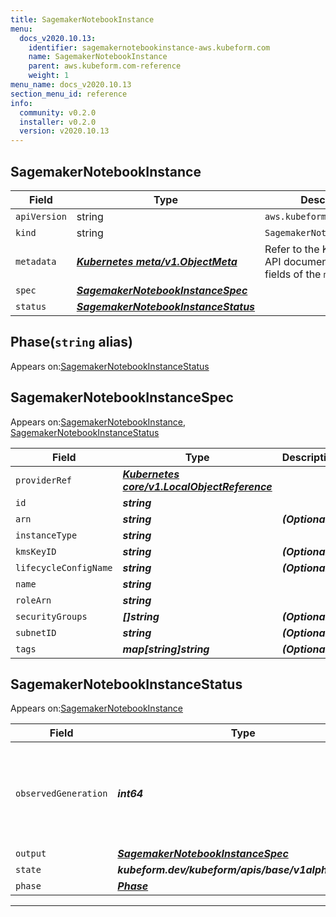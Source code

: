 ```yaml
---
title: SagemakerNotebookInstance
menu:
  docs_v2020.10.13:
    identifier: sagemakernotebookinstance-aws.kubeform.com
    name: SagemakerNotebookInstance
    parent: aws.kubeform.com-reference
    weight: 1
menu_name: docs_v2020.10.13
section_menu_id: reference
info:
  community: v0.2.0
  installer: v0.2.0
  version: v2020.10.13
---
```


## SagemakerNotebookInstance
| Field | Type | Description |
| ------ | ----- | ----------- |
| `apiVersion` | string | `aws.kubeform.com/v1alpha1` |
|    `kind` | string | `SagemakerNotebookInstance` |
| `metadata` | ***[Kubernetes meta/v1.ObjectMeta](https://kubernetes.io/docs/reference/generated/kubernetes-api/v1.13/#objectmeta-v1-meta)***|Refer to the Kubernetes API documentation for the fields of the `metadata` field.|
| `spec` | ***[SagemakerNotebookInstanceSpec](#sagemakernotebookinstancespec)***||
| `status` | ***[SagemakerNotebookInstanceStatus](#sagemakernotebookinstancestatus)***||
## Phase(`string` alias)

Appears on:[SagemakerNotebookInstanceStatus](#sagemakernotebookinstancestatus)

## SagemakerNotebookInstanceSpec

Appears on:[SagemakerNotebookInstance](#sagemakernotebookinstance), [SagemakerNotebookInstanceStatus](#sagemakernotebookinstancestatus)

| Field | Type | Description |
| ------ | ----- | ----------- |
| `providerRef` | ***[Kubernetes core/v1.LocalObjectReference](https://kubernetes.io/docs/reference/generated/kubernetes-api/v1.13/#localobjectreference-v1-core)***||
| `id` | ***string***||
| `arn` | ***string***| ***(Optional)*** |
| `instanceType` | ***string***||
| `kmsKeyID` | ***string***| ***(Optional)*** |
| `lifecycleConfigName` | ***string***| ***(Optional)*** |
| `name` | ***string***||
| `roleArn` | ***string***||
| `securityGroups` | ***[]string***| ***(Optional)*** |
| `subnetID` | ***string***| ***(Optional)*** |
| `tags` | ***map[string]string***| ***(Optional)*** |
## SagemakerNotebookInstanceStatus

Appears on:[SagemakerNotebookInstance](#sagemakernotebookinstance)

| Field | Type | Description |
| ------ | ----- | ----------- |
| `observedGeneration` | ***int64***| ***(Optional)*** Resource generation, which is updated on mutation by the API Server.|
| `output` | ***[SagemakerNotebookInstanceSpec](#sagemakernotebookinstancespec)***| ***(Optional)*** |
| `state` | ***kubeform.dev/kubeform/apis/base/v1alpha1.State***| ***(Optional)*** |
| `phase` | ***[Phase](#phase)***| ***(Optional)*** |
---
